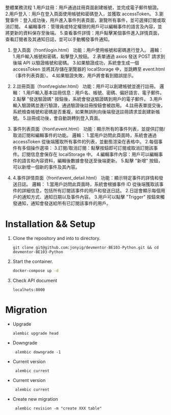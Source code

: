 整體業務流程
1.用戶註冊：用戶通過註冊頁面創建帳號，並完成電子郵件驗證。
2.用戶登入：用戶在登入頁面使用帳號和密碼登入，並獲取 accessToken。
3.瀏覽事件：登入成功後，用戶進入事件列表頁面，瀏覽所有事件，並可選擇訂閱或取消訂閱。
4.編輯事件：管理員或特定權限的用戶可以編輯事件的語言及內容，並將更新的資料保存至後端。
5.查看事件詳情：用戶點擊某個事件進入詳情頁面，查看訂閱者及其通知日誌，並可以手動觸發事件通知。


1. 登入頁面（front\login.html）
功能：用戶使用帳號和密碼進行登入。
邏輯：
1.用戶輸入帳號和密碼，點擊登入按鈕。
2.表單通過 axios 發送 POST 請求到後端 API 以驗證帳號和密碼。
3.如果驗證成功，系統會生成一個 accessToken 並將其存儲在瀏覽器的 localStorage 中，並跳轉至 event.html（事件列表頁面）。
4.如果驗證失敗，用戶將會看到錯誤提示。

2. 2.註冊頁面（front\register.html）
功能：用戶可以創建帳號並進行註冊。
邏輯：
1.用戶輸入基本註冊信息：用戶名、帳號、密碼、偏好語言、電子郵件。
2.點擊 "發送驗證碼" 按鈕後，系統會發送驗證碼到用戶的電子郵件。
3.用戶輸入驗證碼並進行驗證，通過驗證後註冊按鈕會被啟用。
4.註冊表單提交後，系統檢查帳號和密碼是否重複，如果無誤則向後端發送註冊請求並創建新帳號。
5.註冊成功後，會自動跳轉到登入頁面。

3. 事件列表頁面（front\event.html）
功能：顯示所有的事件列表，並提供訂閱/取消訂閱和編輯事件的功能。
邏輯：
1.當用戶訪問此頁面時，系統會通過 accessToken 從後端獲取所有事件的列表，並動態渲染在表格中。
2.每個事件有多個操作選項：
3.訂閱/取消訂閱：點擊按鈕即可訂閱或取消訂閱該事件。訂閱信息會保存在 localStorage 中。
4.編輯事件內容：用戶可以編輯事件的語言和內容資料，編輯後數據會發送至後端更新。
5.點擊 "新增" 按鈕，可以新增一個新的事件及其內容。

4. 4.事件詳情頁面（front\event_detail.html）
功能：顯示特定事件的詳情和發送日誌。
邏輯：
1.當用戶訪問此頁面時，系統會根據事件 ID 從後端獲取該事件的詳細信息，包括所有訂閱該事件的用戶和發送日誌。
2.日誌會顯示每個用戶的通知方式、通知日期以及事件內容。
3.用戶可以點擊 "Trigger" 按鈕來觸發通知，通知會發送給所有已訂閱該事件的用戶。

# Installation && Setup
1. Clone the repository and into to directory.
    ```
    git clone git@github.com:jonyig/devmentor-BE103-Python.git && cd devmentor-BE103-Python
    ```

2. Start the container.
   ```sh
   docker-compose up -d 
   ```

3. Check API document
    ```
   localhots:8000
   ```


# Migration
- Upgrade
   ```
   alembic upgrade head      
   ```

- Downgrade
  ```
   alembic downgrade -1
   ```
  
- Current version
  ```
   alembic current 
   ```
  
- Current version
  ```
   alembic current 
   ```
  
- Create new migration
  ```
   alembic revision -m "create XXX table" 
   ```
